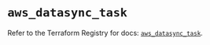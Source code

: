 # `aws_datasync_task`

Refer to the Terraform Registry for docs: [`aws_datasync_task`](https://registry.terraform.io/providers/hashicorp/aws/6.2.0/docs/resources/datasync_task).
